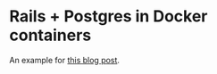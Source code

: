 # Rails + Postgres in Docker containers
An example for [this blog post](http://angelika.me/2016/03/20/docker-for-dummies/).
